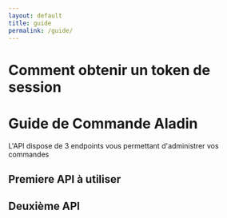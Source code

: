 ```yaml
---
layout: default
title: guide
permalink: /guide/
---
```


# Comment obtenir un token de session

# Guide de Commande Aladin

L'API dispose de 3 endpoints vous permettant d'administrer vos commandes

## Premiere API à utiliser

## Deuxième API